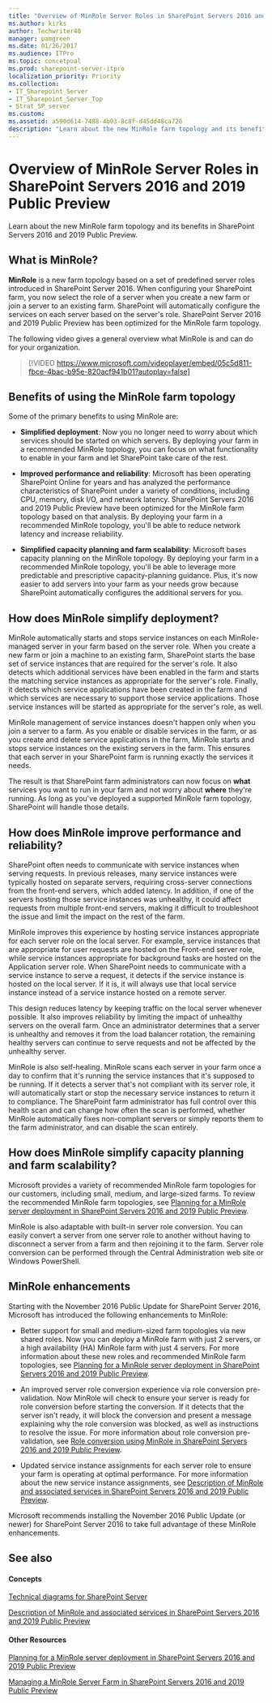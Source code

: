 ```yaml
---
title: "Overview of MinRole Server Roles in SharePoint Servers 2016 and 2019 Public Preview"
ms.author: kirks
author: Techwriter40
manager: pamgreen
ms.date: 01/26/2017
ms.audience: ITPro
ms.topic: concetpual
ms.prod: sharepoint-server-itpro
localization_priority: Priority
ms.collection:
- IT_Sharepoint_Server
- IT_Sharepoint_Server_Top
- Strat_SP_server
ms.custom: 
ms.assetid: a590d614-7488-4b03-8c8f-d45dd48ca726
description: "Learn about the new MinRole farm topology and its benefits in SharePoint Servers 2016 and 2019 Public Preview."
---
```


# Overview of MinRole Server Roles in SharePoint Servers 2016 and 2019 Public Preview

Learn about the new MinRole farm topology and its benefits in SharePoint Servers 2016 and 2019 Public Preview.
  
## What is MinRole?

 **MinRole** is a new farm topology based on a set of predefined server roles introduced in SharePoint Server 2016. When configuring your SharePoint farm, you now select the role of a server when you create a new farm or join a server to an existing farm. SharePoint will automatically configure the services on each server based on the server's role. SharePoint Server 2016 and 2019 Public Preview has been optimized for the MinRole farm topology. 
  
The following video gives a general overview what MinRole is and can do for your organization.
  
> [!VIDEO https://www.microsoft.com/videoplayer/embed/05c5d811-fbce-4bac-b95e-820acf941b01?autoplay=false]
## Benefits of using the MinRole farm topology

Some of the primary benefits to using MinRole are:
  
- **Simplified deployment**: Now you no longer need to worry about which services should be started on which servers. By deploying your farm in a recommended MinRole topology, you can focus on what functionality to enable in your farm and let SharePoint take care of the rest. 
    
- **Improved performance and reliability**: Microsoft has been operating SharePoint Online for years and has analyzed the performance characteristics of SharePoint under a variety of conditions, including CPU, memory, disk I/O, and network latency. SharePoint Servers 2016 and 2019 Public Preview have been optimized for the MinRole farm topology based on that analysis. By deploying your farm in a recommended MinRole topology, you'll be able to reduce network latency and increase reliability. 
    
- **Simplified capacity planning and farm scalability**: Microsoft bases capacity planning on the MinRole topology. By deploying your farm in a recommended MinRole topology, you'll be able to leverage more predictable and prescriptive capacity-planning guidance. Plus, it's now easier to add servers into your farm as your needs grow because SharePoint automatically configures the additional servers for you. 
    
## How does MinRole simplify deployment?

MinRole automatically starts and stops service instances on each MinRole-managed server in your farm based on the server role. When you create a new farm or join a machine to an existing farm, SharePoint starts the base set of service instances that are required for the server's role. It also detects which additional services have been enabled in the farm and starts the matching service instances as appropriate for the server's role. Finally, it detects which service applications have been created in the farm and which services are necessary to support those service applications. Those service instances will be started as appropriate for the server's role, as well.
  
MinRole management of service instances doesn't happen only when you join a server to a farm. As you enable or disable services in the farm, or as you create and delete service applications in the farm, MinRole starts and stops service instances on the existing servers in the farm. This ensures that each server in your SharePoint farm is running exactly the services it needs.
  
The result is that SharePoint farm administrators can now focus on **what** services you want to run in your farm and not worry about **where** they're running. As long as you've deployed a supported MinRole farm topology, SharePoint will handle those details. 
  
## ﻿How does MinRole improve performance and reliability?

SharePoint often needs to communicate with service instances when serving requests. In previous releases, many service instances were typically hosted on separate servers, requiring cross-server connections from the front-end servers, which added latency. In addition, if one of the servers hosting those service instances was unhealthy, it could affect requests from multiple front-end servers, making it difficult to troubleshoot the issue and limit the impact on the rest of the farm.
  
MinRole improves this experience by hosting service instances appropriate for each server role on the local server. For example, service instances that are appropriate for user requests are hosted on the Front-end server role, while service instances appropriate for background tasks are hosted on the Application server role. When SharePoint needs to communicate with a service instance to serve a request, it detects ﻿if the service instance is hosted on the local server. If it is, it will always use that local service instance instead of a service instance hosted on a remote server.
  
﻿This ﻿design reduces latency by keeping ﻿traffic on the local ﻿server whenever possible. It also improves reliability by limiting the impact of unhealthy servers on the overall farm. Once an administrator determines that a server is unhealthy and removes it from the load balancer rotation, the remaining healthy servers can continue to ﻿serve requests and not be affected by the unhealthy server.
  
MinRole is also self-healing. ﻿MinRole scans each server in your farm once a day to confirm that it's running the service instances that it's supposed to be running. If it detects a server that's not compliant with its server role, it will automatically start or stop the necessary service instances to return it to compliance. The SharePoint farm administrator has full control over this health scan and can change ﻿how often the scan is performed, whether MinRole automatically fixes non-compliant servers or simply reports them to the farm administrator, and can disable the scan entirely.
  
## ﻿How does MinRole simplify capacity planning and farm scalability?

﻿Microsoft provides a variety of recommended MinRole farm topologies for our customers, including small, medium, and large-sized farms. To review the recommended MinRole farm topologies, see [Planning for a MinRole server deployment in SharePoint Servers 2016 and 2019 Public Preview](planning-for-a-minrole-server-deployment-in-sharepoint-server-2016.md).
  
MinRole is also adaptable with ﻿built-in ﻿server role conversion. You can easily convert a server from one server role to another without having to disconnect a server from a farm and then rejoining it to the farm. Server role conversion can be performed through the Central Administration web site or Windows PowerShell.
  
## ﻿MinRole enhancements

﻿Starting with the November 2016 Public Update for SharePoint Server 2016, ﻿Microsoft has introduced the following enhancements to MinRole:
  
- Better support for small and medium-sized farm topologies via new shared roles. Now you can ﻿deploy a MinRole farm with just 2 servers, or a high availability (HA) MinRole ﻿farm with just 4 servers. For more ﻿information about these new roles and recommended MinRole farm topologies, see [Planning for a MinRole server deployment in SharePoint Servers 2016 and 2019 Public Preview](planning-for-a-minrole-server-deployment-in-sharepoint-server-2016.md)﻿.
    
- ﻿An improved server role conversion experience via role conversion pre-validation. Now MinRole will check to ﻿ensure your ﻿server is ready for role conversion before starting the conversion. If it detects that the server isn't ready, it will block ﻿the conversion and ﻿present a message explaining why the role conversion was blocked, as well as instructions to resolve the issue. For more information about role conversion pre-validation, see [Role conversion using MinRole in SharePoint Servers 2016 and 2019 Public Preview](../administration/role-conversion-using-minrole-in-sharepoint-server-2016.md).
    
- ﻿Updated service instance assignments for each server role to ensure your farm is operating at optimal performance. For more information about the new service instance assignments, see [Description of MinRole and associated services in SharePoint Servers 2016 and 2019 Public Preview](../administration/description-of-minrole-and-associated-services-in-sharepoint-server-2016.md).
    
Microsoft recommends installing the November 2016 Public Update (or newer) for SharePoint Server 2016 to take full advantage of these MinRole enhancements.
  
## See also

#### Concepts

[Technical diagrams for SharePoint Server](../technical-reference/technical-diagrams.md)
  
[Description of MinRole and associated services in SharePoint Servers 2016 and 2019 Public Preview](../administration/description-of-minrole-and-associated-services-in-sharepoint-server-2016.md)
#### Other Resources

[Planning for a MinRole server deployment in SharePoint Servers 2016 and 2019 Public Preview](planning-for-a-minrole-server-deployment-in-sharepoint-server-2016.md)
  
[Managing a MinRole Server Farm in SharePoint Servers 2016 and 2019 Public Preview](../administration/managing-a-minrole-server-farm-in-sharepoint-server-2016.md)

